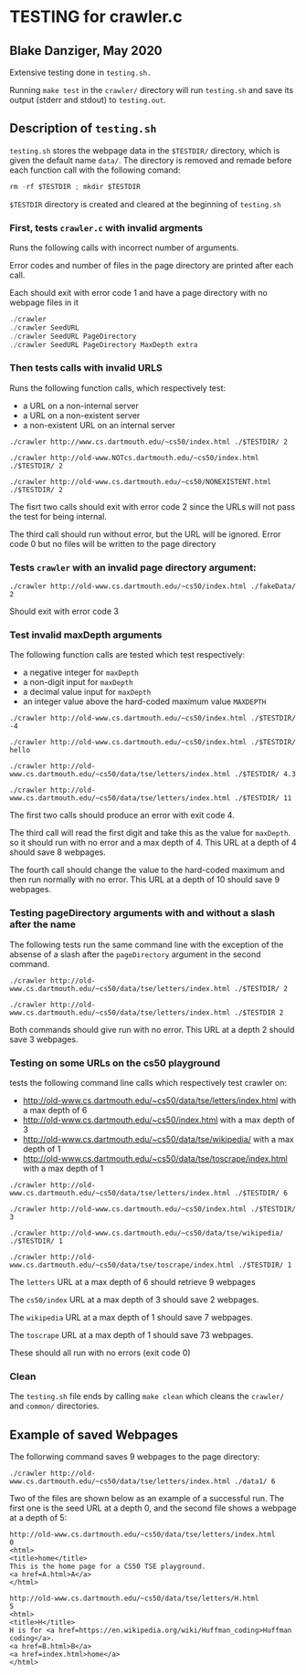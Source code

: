 # TESTING for crawler.c


## Blake Danziger, May 2020

Extensive testing done in `testing.sh.`

Running `make test` in the `crawler/` directory will run `testing.sh` and save its output (stderr and stdout) to `testing.out`.

## Description of `testing.sh`

`testing.sh` stores the webpage data in the `$TESTDIR/` directory, which is given the default name `data/`.
The directory is removed and remade before each function call with the following comand:
```c
rm -rf $TESTDIR ; mkdir $TESTDIR
```

`$TESTDIR` directory is created and cleared at the beginning of `testing.sh`


### First, tests `crawler.c` with invalid argments

Runs the following calls with incorrect number of arguments.

Error codes and number of files in the page directory are printed after each call.

Each should exit with error code 1 and have a page directory with no webpage files in it

```c
./crawler
./crawler SeedURL
./crawler SeedURL PageDirectory
./crawler SeedURL PageDirectory MaxDepth extra
```


### Then tests calls with invalid URLS

Runs the following function calls, which respectively test:
- a URL on a non-internal server
- a URL on a non-existent server
- a non-existent URL on an internal server

```
./crawler http://www.cs.dartmouth.edu/~cs50/index.html ./$TESTDIR/ 2

./crawler http://old-www.NOTcs.dartmouth.edu/~cs50/index.html ./$TESTDIR/ 2

./crawler http://old-www.cs.dartmouth.edu/~cs50/NONEXISTENT.html ./$TESTDIR/ 2
```

The fisrt two calls should exit with error code 2 since the URLs will not pass the test for being internal.

The third call should run without error, but the URL will be ignored. Error code 0 but no files will be written to the page directory


### Tests `crawler` with an invalid page directory argument:

```
./crawler http://old-www.cs.dartmouth.edu/~cs50/index.html ./fakeData/ 2

```

Should exit with error code 3


### Test invalid maxDepth arguments

The following function calls are tested which test respectively:
- a negative integer for `maxDepth`
- a non-digit input for `maxDepth`
- a decimal value input for `maxDepth`
- an integer value above the hard-coded maximum value `MAXDEPTH`

```
./crawler http://old-www.cs.dartmouth.edu/~cs50/index.html ./$TESTDIR/ -4

./crawler http://old-www.cs.dartmouth.edu/~cs50/index.html ./$TESTDIR/ hello

./crawler http://old-www.cs.dartmouth.edu/~cs50/data/tse/letters/index.html ./$TESTDIR/ 4.3

./crawler http://old-www.cs.dartmouth.edu/~cs50/data/tse/letters/index.html ./$TESTDIR/ 11
```

The first two calls should produce an error with exit code 4.

The third call will read the first digit and take this as the value for `maxDepth`. so it should run with no error and a max depth of 4. This URL at a depth of 4 should save 8 webpages.

The fourth call should change the value to the hard-coded maximum and then run normally with no error. This URL at a depth of 10 should save 9 webpages.



### Testing pageDirectory arguments with and without a slash after the name

The following tests run the same command line with the exception of the absense of a slash after the `pageDirectory` argument in the second command.

```
./crawler http://old-www.cs.dartmouth.edu/~cs50/data/tse/letters/index.html ./$TESTDIR/ 2

./crawler http://old-www.cs.dartmouth.edu/~cs50/data/tse/letters/index.html ./$TESTDIR 2
```

Both commands should give run with no error. This URL at a depth 2 should save 3 webpages.

### Testing on some URLs on the cs50 playground

tests the following command line calls which respectively test crawler on:
- http://old-www.cs.dartmouth.edu/~cs50/data/tse/letters/index.html with a max depth of 6
- http://old-www.cs.dartmouth.edu/~cs50/index.html with a max depth of 3
- http://old-www.cs.dartmouth.edu/~cs50/data/tse/wikipedia/ with a max depth of 1
- http://old-www.cs.dartmouth.edu/~cs50/data/tse/toscrape/index.html with a max depth of 1

```
./crawler http://old-www.cs.dartmouth.edu/~cs50/data/tse/letters/index.html ./$TESTDIR/ 6

./crawler http://old-www.cs.dartmouth.edu/~cs50/index.html ./$TESTDIR/ 3

./crawler http://old-www.cs.dartmouth.edu/~cs50/data/tse/wikipedia/ ./$TESTDIR/ 1

./crawler http://old-www.cs.dartmouth.edu/~cs50/data/tse/toscrape/index.html ./$TESTDIR/ 1
```
The `letters` URL at a max depth of 6 should retrieve 9 webpages

The `cs50/index` URL at a max depth of 3 should save 2 webpages.

The `wikipedia` URL at a max depth of 1 should save 7 webpages.

The `toscrape` URL at a max depth of 1 should save 73 webpages.

These should all run with no errors (exit code 0)


### Clean

The `testing.sh` file ends by calling `make clean` which cleans the `crawler/` and `common/` directories.



## Example of saved Webpages

The follorwing command saves 9 webpages to the page directory:

```
./crawler http://old-www.cs.dartmouth.edu/~cs50/data/tse/letters/index.html ./data1/ 6
```

 Two of the files are shown below as an example of a successful run. The first one is the seed URL at a depth 0, and the second file shows a webpage at a depth of 5:


```
http://old-www.cs.dartmouth.edu/~cs50/data/tse/letters/index.html
0
<html>
<title>home</title>
This is the home page for a CS50 TSE playground.
<a href=A.html>A</a>
</html>
```

```
http://old-www.cs.dartmouth.edu/~cs50/data/tse/letters/H.html
5
<html>
<title>H</title>
H is for <a href=https://en.wikipedia.org/wiki/Huffman_coding>Huffman coding</a>.
<a href=B.html>B</a>
<a href=index.html>home</a>
</html>
```



